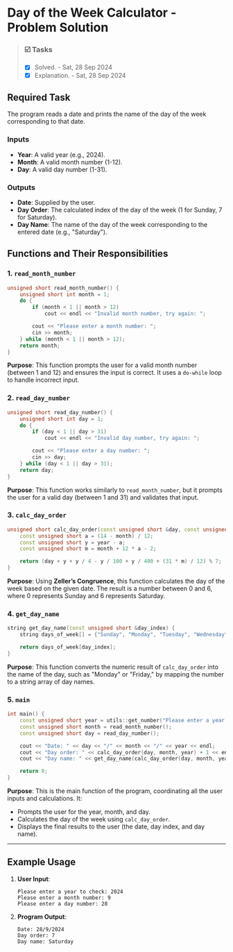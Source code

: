 # Day of the Week Calculator - Problem Solution

> ### ☑️ Tasks
> - [x] Solved. - Sat, 28 Sep 2024
> - [x] Explanation. - Sat, 28 Sep 2024

## Required Task

The program reads a date and prints the name of the day of the week corresponding to that date.

### Inputs
- **Year**: A valid year (e.g., 2024).
- **Month**: A valid month number (1-12).
- **Day**: A valid day number (1-31).

### Outputs
- **Date**: Supplied by the user.
- **Day Order**: The calculated index of the day of the week (1 for Sunday, 7 for Saturday).
- **Day Name**: The name of the day of the week corresponding to the entered date (e.g., "Saturday").

## Functions and Their Responsibilities

### 1. **`read_month_number`**
```cpp
unsigned short read_month_number() {
	unsigned short int month = 1;
	do {
		if (month < 1 || month > 12)
			cout << endl << "Invalid month number, try again: ";

		cout << "Please enter a month number: ";
		cin >> month;
	} while (month < 1 || month > 12);
	return month;
}
```
**Purpose**: This function prompts the user for a valid month number (between 1 and 12) and ensures the input is correct. It uses a `do-while` loop to handle incorrect input.

### 2. **`read_day_number`**
```cpp
unsigned short read_day_number() {
	unsigned short int day = 1;
	do {
		if (day < 1 || day > 31)
			cout << endl << "Invalid day number, try again: ";

		cout << "Please enter a day number: ";
		cin >> day;
	} while (day < 1 || day > 31);
	return day;
}
```
**Purpose**: This function works similarly to `read_month_number`, but it prompts the user for a valid day (between 1 and 31) and validates that input.

### 3. **`calc_day_order`**
```cpp
unsigned short calc_day_order(const unsigned short &day, const unsigned short &month, const unsigned short &year) {
	const unsigned short a = (14 - month) / 12;
	const unsigned short y = year - a;
	const unsigned short m = month + 12 * a - 2;

	return (day + y + y / 4 - y / 100 + y / 400 + (31 * m) / 12) % 7;
}
```
**Purpose**: Using **Zeller’s Congruence**, this function calculates the day of the week based on the given date. The result is a number between 0 and 6, where 0 represents Sunday and 6 represents Saturday.

### 4. **`get_day_name`**
```cpp
string get_day_name(const unsigned short &day_index) {
	string days_of_week[] = {"Sunday", "Monday", "Tuesday", "Wednesday", "Thursday", "Friday", "Saturday"};

	return days_of_week[day_index];
}
```
**Purpose**: This function converts the numeric result of `calc_day_order` into the name of the day, such as "Monday" or "Friday," by mapping the number to a string array of day names.

### 5. **`main`**
```cpp
int main() {
	const unsigned short year = utils::get_number("Please enter a year to check: ");
	const unsigned short month = read_month_number();
	const unsigned short day = read_day_number();

	cout << "Date: " << day << "/" << month << "/" << year << endl;
	cout << "Day order: " << calc_day_order(day, month, year) + 1 << endl;
	cout << "Day name: " << get_day_name(calc_day_order(day, month, year)) << endl;

	return 0;
}
```
**Purpose**: This is the main function of the program, coordinating all the user inputs and calculations. It:
- Prompts the user for the year, month, and day.
- Calculates the day of the week using `calc_day_order`.
- Displays the final results to the user (the date, day index, and day name).

---

## Example Usage

1. **User Input**:
   ```
   Please enter a year to check: 2024
   Please enter a month number: 9
   Please enter a day number: 28
   ```

2. **Program Output**:
   ```
   Date: 28/9/2024
   Day order: 7
   Day name: Saturday
   ```